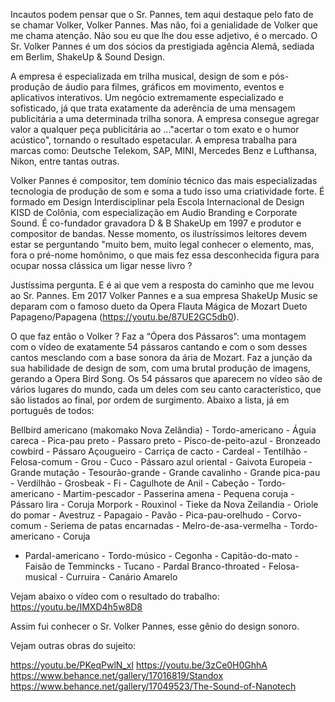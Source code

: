 Incautos podem pensar que o Sr. Pannes, tem aqui destaque pelo  fato de se chamar Volker, Volker Pannes. Mas não, foi  a genialidade  de Volker que me chama atenção.  Não sou eu que lhe dou esse adjetivo,  é  o mercado. O Sr. Volker Pannes é um dos sócios da prestigiada agência Alemã, sediada em Berlim, ShakeUp & Sound Design.

A empresa é especializada em trilha musical, design de som e pós-produção de áudio para filmes, gráficos em movimento, eventos e aplicativos interativos. Um negócio extremamente especializado e sofisticado, já que trata exatamente da aderência de uma mensagem publicitária a uma determinada trilha sonora. A empresa consegue agregar valor a qualquer peça publicitária ao ..."acertar o tom exato e o humor acústico", tornando o resultado espetacular. A empresa trabalha para marcas como: Deutsche Telekom, SAP, MINI, Mercedes Benz e Lufthansa, Nikon, entre tantas outras.
 
Volker Pannes é compositor, tem domínio técnico das mais especializadas tecnologia de produção de som e soma a tudo isso uma criatividade forte. É formado em Design Interdisciplinar pela Escola Internacional de Design KISD de Colônia, com especialização em Audio Branding e Corporate Sound. É co-fundador gravadora D & B ShakeUp em 1997 e produtor e compositor de bandas. Nesse momento, os ilustríssimos leitores  devem estar se perguntando "muito bem, muito legal conhecer o elemento, mas, fora o pré-nome homônimo, o que mais fez essa desconhecida figura para ocupar nossa clássica um ligar nesse livro ?

Justíssima pergunta. E é ai que vem a resposta do caminho que me levou ao Sr. Pannes. Em 2017 Volker Pannes e a sua empresa ShakeUp Music se deparam com o famoso dueto da Opera Flauta Mágica de Mozart Dueto Papageno/Papagena  (https://youtu.be/87UE2GC5db0). 

O que faz então o Volker ? Faz a “Ópera dos Pássaros”: uma montagem com o vídeo de exatamente 54 pássaros cantando e com o som desses cantos mesclando com a base sonora da ária de Mozart. Faz a junção da sua habilidade de design de som, com uma brutal produção de imagens, gerando a Opera Bird Song. Os 54 pássaros que aparecem no vídeo são de vários lugares do mundo, cada um deles com seu canto característico, que são listados ao final, por ordem de surgimento. Abaixo a lista, já em português de todos:

Bellbird americano (makomako Nova Zelândia) -
Tordo-americano - Águia careca - Pica-pau preto -
Passaro preto - Pisco-de-peito-azul - Bronzeado
cowbird - Pássaro Açougueiro - Carriça de cacto -
Cardeal - Tentilhão - Felosa-comum - Grou - Cuco -
Pássaro azul oriental - Gaivota Europeia - Grande
mutação - Tesourão-grande - Grande cavalinho -
Grande pica-pau - Verdilhão - Grosbeak - Fi -
Cagulhote de Anil - Cabeção - Tordo-americano -
Martim-pescador - Passerina amena - Pequena
coruja - Pássaro lira - Coruja Morpork - Rouxinol -
Tieke da Nova Zeilandia - Oriole do pomar -
Avestruz - Papagaio - Pavão - Pica-pau-orelhudo -
Corvo-comum - Seriema de patas encarnadas -
Melro-de-asa-vermelha - Tordo-americano - Coruja
- Pardal-americano - Tordo-músico - Cegonha -
Capitão-do-mato - Faisão de Temmincks - Tucano -
Pardal Branco-throated - Felosa-musical - Curruira - Canário Amarelo

Vejam abaixo o vídeo com o resultado do trabalho:
https://youtu.be/IMXD4h5w8D8

Assim fui conhecer o Sr. Volker Pannes, esse gênio do design sonoro. 

Vejam outras obras do sujeito:

https://youtu.be/PKeqPwlN_xI
https://youtu.be/3zCe0H0GhhA
https://www.behance.net/gallery/17016819/Standox
https://www.behance.net/gallery/17049523/The-Sound-of-Nanotech

